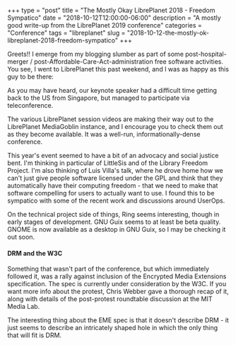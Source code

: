 +++
type = "post"
title = "The Mostly Okay LibrePlanet 2018 - Freedom Sympatico"
date = "2018-10-12T12:00:00-06:00"
description = "A mostly good write-up from the LibrePlanet 2019 conference"
categories = "Conference"
tags = "libreplanet"
slug = "2018-10-12-the-mostly-ok-libreplanet-2018-freedom-sympatico"
+++

Greets!! I emerge from my blogging slumber as part of some
post-hospital-merger / post-Affordable-Care-Act-administration free software
activities. You see, I went to LibrePlanet this past weekend, and I was as
happy as this guy to be there:

As you may have heard, our keynote speaker had a difficult time getting back
to the US from Singapore, but managed to participate via teleconference.

The various LibrePlanet session videos are making their way out to the
LibrePlanet MediaGoblin instance, and I encourage you to check them out as
they become available. It was a well-run, informationally-dense conference.

This year's event seemed to have a bit of an advocacy and social justice bent.
I'm thinking in particular of LittleSis and of the Library Freedom Project.
I'm also thinking of Luis Villa's talk, where he drove home how we can't just
give people software licensed under the GPL and think that they automatically
have their computing freedom - that we need to make that software compelling
for users to actually want to use. I found this to be sympatico with some of
the recent work and discussions around UserOps.

On the technical project side of things, Ring seems interesting, though in
early stages of development. GNU Guix seems to at least be beta quality. GNOME
is now available as a desktop in GNU Guix, so I may be checking it out soon.

#### DRM and the W3C

Something that wasn't part of the conference, but which immediately followed
it, was a rally against inclusion of the Encrypted Media Extensions
specification. The spec is currently under consideration by the W3C. If you
want more info about the protest, Chris Webber gave a thorough recap of it,
along with details of the post-protest roundtable discussion at the MIT Media
Lab.

The interesting thing about the EME spec is that it doesn't describe DRM - it
just seems to describe an intricately shaped hole in which the only thing
that will fit is DRM.
